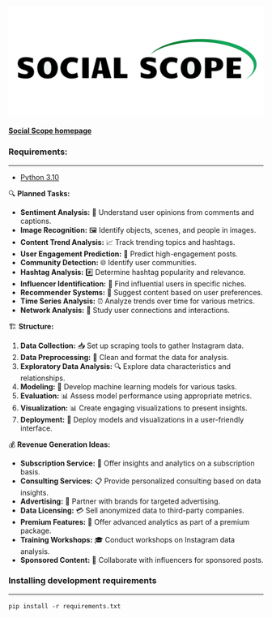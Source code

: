 <img src="https://github.com/r-a-j/Social-Scope/blob/main/assets/logo-trans.png" />

#### [Social Scope homepage](https://github.com/r-a-j/Social-Scope)

### Requirements:
---
 - [Python 3.10](https://www.python.org/downloads/release/python-3100/)

🔍 **Planned Tasks:**

- **Sentiment Analysis:** 💬 Understand user opinions from comments and captions.
- **Image Recognition:** 🖼️ Identify objects, scenes, and people in images.
- **Content Trend Analysis:** 📈 Track trending topics and hashtags.
- **User Engagement Prediction:** 🚀 Predict high-engagement posts.
- **Community Detection:** 🌐 Identify user communities.
- **Hashtag Analysis:** #️⃣ Determine hashtag popularity and relevance.
- **Influencer Identification:** 👑 Find influential users in specific niches.
- **Recommender Systems:** 🎯 Suggest content based on user preferences.
- **Time Series Analysis:** ⏰ Analyze trends over time for various metrics.
- **Network Analysis:** 🤝 Study user connections and interactions.

🏗️ **Structure:**

1. **Data Collection:** 📥 Set up scraping tools to gather Instagram data.
2. **Data Preprocessing:** 🧹 Clean and format the data for analysis.
3. **Exploratory Data Analysis:** 🔍 Explore data characteristics and relationships.
4. **Modeling:** 🤖 Develop machine learning models for various tasks.
5. **Evaluation:** 📊 Assess model performance using appropriate metrics.
6. **Visualization:** 📊 Create engaging visualizations to present insights.
7. **Deployment:** 🚀 Deploy models and visualizations in a user-friendly interface.

💰 **Revenue Generation Ideas:**

- **Subscription Service:** 💼 Offer insights and analytics on a subscription basis.
- **Consulting Services:** 📋 Provide personalized consulting based on data insights.
- **Advertising:** 📣 Partner with brands for targeted advertising.
- **Data Licensing:** 💳 Sell anonymized data to third-party companies.
- **Premium Features:** 🌟 Offer advanced analytics as part of a premium package.
- **Training Workshops:** 🎓 Conduct workshops on Instagram data analysis.
- **Sponsored Content:** 🤝 Collaborate with influencers for sponsored posts.

### Installing development requirements
---

    pip install -r requirements.txt
